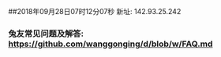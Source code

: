 ##2018年09月28日07时12分07秒 新址: 142.93.25.242
### 兔友常见问题及解答: https://github.com/wanggonging/d/blob/w/FAQ.md
